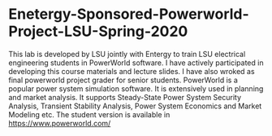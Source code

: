 # Enetergy-Sponsored-Powerworld-Project-LSU-Spring-2020
This lab is developed by LSU jointly with Entergy to train LSU electrical engineering students in PowerWorld software. I have actively participated in developing this course materials and lecture slides. I have also wroked as final powerworld project grader for senior students. 
PowerWorld is a popular power system simulation software. It is extensively used in planning and market analysis. It supports Steady-State Power System Security Analysis, Transient Stability Analysis, Power System Economics and Market Modeling etc. The student version is available in https://www.powerworld.com/
